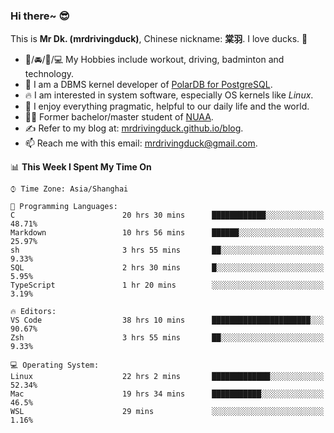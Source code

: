 ### Hi there~ 😎

This is **Mr Dk. (mrdrivingduck)**, Chinese nickname: **棠羽**. I love ducks. 🦆

- 💪/🚘/🏸/💻 My Hobbies include workout, driving, badminton and technology.
- 🍊 I am a DBMS kernel developer of [PolarDB for PostgreSQL](https://github.com/ApsaraDB/PolarDB-for-PostgreSQL).
- 🔥 I am interested in system software, especially OS kernels like *Linux*.
- 🔧 I enjoy everything pragmatic, helpful to our daily life and the world.
- 👨‍🎓 Former bachelor/master student of [NUAA](https://en.wikipedia.org/wiki/Nanjing_University_of_Aeronautics_and_Astronautics).
- ✍ Refer to my blog at: [mrdrivingduck.github.io/blog](https://www.mrdrivingduck.cn/blog/#/).
- 📫 Reach me with this email: [mrdrivingduck@gmail.com](mailto:mrdrivingduck@gmail.com).

<!--START_SECTION:waka-->
📊 **This Week I Spent My Time On** 

```text
⌚︎ Time Zone: Asia/Shanghai

💬 Programming Languages: 
C                        20 hrs 30 mins      ████████████░░░░░░░░░░░░░   48.71% 
Markdown                 10 hrs 56 mins      ██████░░░░░░░░░░░░░░░░░░░   25.97% 
sh                       3 hrs 55 mins       ██░░░░░░░░░░░░░░░░░░░░░░░   9.33% 
SQL                      2 hrs 30 mins       █░░░░░░░░░░░░░░░░░░░░░░░░   5.95% 
TypeScript               1 hr 20 mins        ░░░░░░░░░░░░░░░░░░░░░░░░░   3.19%

🔥 Editors: 
VS Code                  38 hrs 10 mins      ██████████████████████░░░   90.67% 
Zsh                      3 hrs 55 mins       ██░░░░░░░░░░░░░░░░░░░░░░░   9.33%

💻 Operating System: 
Linux                    22 hrs 2 mins       █████████████░░░░░░░░░░░░   52.34% 
Mac                      19 hrs 34 mins      ███████████░░░░░░░░░░░░░░   46.5% 
WSL                      29 mins             ░░░░░░░░░░░░░░░░░░░░░░░░░   1.16%

```


<!--END_SECTION:waka-->

<!-- ![Mr Dk.'s GitHub Stats](https://github-readme-stats.vercel.app/api?username=mrdrivingduck&count_private&show_icons=true&theme=buefy) -->

<!-- ![Most Used Languages](https://github-readme-stats.vercel.app/api/top-langs/?username=mrdrivingduck&exclude_repo=mips32-CPU,snort-tcp-socket&theme=buefy&layout=compact&langs_count=10) -->


<!--
**mrdrivingduck/mrdrivingduck** is a ✨ _special_ ✨ repository because its `README.md` (this file) appears on your GitHub profile.

Here are some ideas to get you started:

- 🔭 I’m currently working on ...
- 🌱 I’m currently learning ...
- 👯 I’m looking to collaborate on ...
- 🤔 I’m looking for help with ...
- 💬 Ask me about ...
- 📫 How to reach me: ...
- 😄 Pronouns: ...
- ⚡ Fun fact: ...
-->
